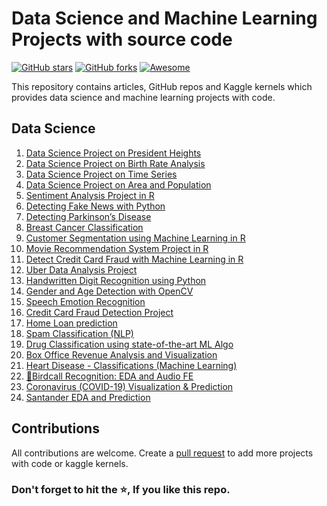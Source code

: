 # Data Science and Machine Learning Projects with source code

[![GitHub stars](https://img.shields.io/github/stars/durgeshsamariya/Data-Science-Machine-Learning-Project-with-Source-Code.svg)](https://github.com/durgeshsamariya/Data-Science-Machine-Learning-Project-with-Source-Code/stargazers)
[![GitHub forks](https://img.shields.io/github/forks/durgeshsamariya/Data-Science-Machine-Learning-Project-with-Source-Code.svg?color=blue)](https://github.com/durgeshsamariya/Data-Science-Machine-Learning-Project-with-Source-Code/network)
[![Awesome](https://cdn.rawgit.com/sindresorhus/awesome/d7305f38d29fed78fa85652e3a63e154dd8e8829/media/badge.svg)](https://github.com/sindresorhus/awesome)

This repository contains articles, GitHub repos and Kaggle kernels which provides data science and machine learning projects with code.

## Data Science

1. [Data Science Project on President Heights](https://thecleverprogrammer.com/2020/05/08/data-science-project-on-president-heights/)
2. [Data Science Project on Birth Rate Analysis](https://thecleverprogrammer.com/2020/05/08/data-science-project-on-birth-rate-analysis/)
3. [Data Science Project on Time Series](https://thecleverprogrammer.com/2020/05/08/data-science-project-on-time-series/)
4. [Data Science Project on Area and Population](https://thecleverprogrammer.com/2020/05/09/data-science-project-on-area-and-population/)
5. [Sentiment Analysis Project in R](https://data-flair.training/blogs/data-science-r-sentiment-analysis-project/)
6. [Detecting Fake News with Python](https://data-flair.training/blogs/advanced-python-project-detecting-fake-news/)
7. [Detecting Parkinson’s Disease](https://data-flair.training/blogs/python-machine-learning-project-detecting-parkinson-disease/)
8. [Breast Cancer Classification](https://data-flair.training/blogs/project-in-python-breast-cancer-classification/)
9. [Customer Segmentation using Machine Learning in R](https://data-flair.training/blogs/r-data-science-project-customer-segmentation/)
10. [Movie Recommendation System Project in R](https://data-flair.training/blogs/data-science-r-movie-recommendation/)
11. [Detect Credit Card Fraud with Machine Learning in R](https://data-flair.training/blogs/data-science-machine-learning-project-credit-card-fraud-detection/)
12. [Uber Data Analysis Project](https://data-flair.training/blogs/r-data-science-project-uber-data-analysis/)
13. [Handwritten Digit Recognition using Python](https://data-flair.training/blogs/python-deep-learning-project-handwritten-digit-recognition/)
14. [Gender and Age Detection with OpenCV](https://data-flair.training/blogs/python-project-gender-age-detection/)
15. [Speech Emotion Recognition](https://data-flair.training/blogs/python-mini-project-speech-emotion-recognition/)
16. [Credit Card Fraud Detection Project](https://www.kaggle.com/mendozav/credit-card-fraud-detection-project)
17. [Home Loan prediction](https://www.kaggle.com/sazid28/home-loan-prediction/notebook)
18. [Spam Classification (NLP)](https://www.kaggle.com/mendozav/spam-classification-nlp)
19. [Drug Classification using state-of-the-art ML Algo](https://www.kaggle.com/themlphdstudent/drug-classification-using-state-of-the-art-ml-algo)
20. [Box Office Revenue Analysis and Visualization](https://www.kaggle.com/themlphdstudent/box-office-revenue-analysis-and-visualization)
21. [Heart Disease - Classifications (Machine Learning)](https://www.kaggle.com/cdabakoglu/heart-disease-classifications-machine-learning)
22. [🦉Birdcall Recognition: EDA and Audio FE](https://www.kaggle.com/andradaolteanu/birdcall-recognition-eda-and-audio-fe)
23. [Coronavirus (COVID-19) Visualization & Prediction](https://www.kaggle.com/therealcyberlord/coronavirus-covid-19-visualization-prediction)
24. [Santander EDA and Prediction](https://www.kaggle.com/gpreda/santander-eda-and-prediction)

## Contributions
All contributions are welcome. Create a [pull request](https://github.com/durgeshsamariya/Data-Science-Machine-Learning-Project-with-Source-Code/pulls) to add more projects with code or kaggle kernels.

### Don't forget to hit the ⭐, If you like this repo.
